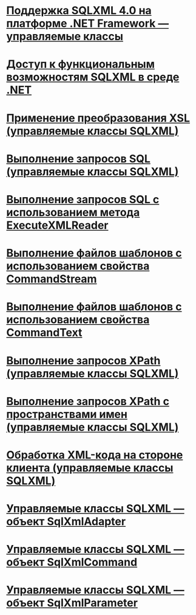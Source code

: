 # [Поддержка SQLXML 4.0 на платформе .NET Framework — управляемые классы](sqlxml-4-0-net-framework-support-managed-classes.md)

# [Доступ к функциональным возможностям SQLXML в среде .NET](accessing-sqlxml-functionality-in-the-net-environment.md)
# [Применение преобразования XSL (управляемые классы SQLXML)](applying-an-xsl-transformation-sqlxml-managed-classes.md)
# [Выполнение запросов SQL (управляемые классы SQLXML)](executing-sql-queries-sqlxml-managed-classes.md)
# [Выполнение запросов SQL с использованием метода ExecuteXMLReader](executing-sql-queries-by-using-the-executexmlreader-method.md)
# [Выполнение файлов шаблонов с использованием свойства CommandStream](executing-template-files-by-using-the-commandstream-property.md)
# [Выполнение файлов шаблонов с использованием свойства CommandText](executing-template-files-by-using-the-commandtext-property.md)
# [Выполнение запросов XPath (управляемые классы SQLXML)](executing-xpath-queries-sqlxml-managed-classes.md)
# [Выполнение запросов XPath с пространствами имен (управляемые классы SQLXML)](executing-xpath-queries-with-namespaces-sqlxml-managed-classes.md)
# [Обработка XML-кода на стороне клиента (управляемые классы SQLXML)](processing-xml-on-the-client-side-sqlxml-managed-classes.md)
# [Управляемые классы SQLXML — объект SqlXmlAdapter](sqlxml-managed-classes-sqlxmladapter-object.md)
# [Управляемые классы SQLXML — объект SqlXmlCommand](sqlxml-managed-classes-sqlxmlcommand-object.md)
# [Управляемые классы SQLXML — объект SqlXmlParameter](sqlxml-managed-classes-sqlxmlparameter-object.md)
